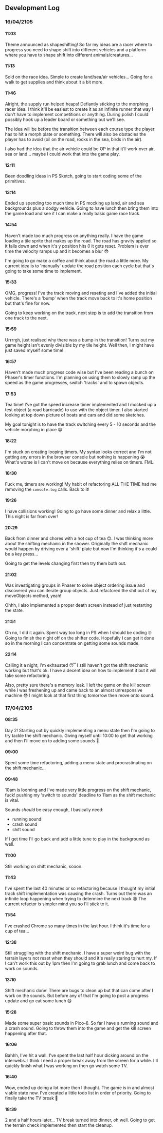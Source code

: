 ## Development Log

### 16/04/2105

#### 11:03

Theme announced as shapeshifting! So far my ideas are a racer where to progress
you need to shape shift into different vehicles and a platform where you have to
shape shift into different animals/creatures...

#### 11:13

Sold on the race idea. Simple to create land/sea/air vehicles... Going for a
walk to get supplies and think about it a bit more.

#### 11:46

Alright, the supply run helped heaps! Defiantly sticking to the morphing racer
idea. I think it'll be easiest to create it as an infinite runner that way I
don't have to implement competitions or anything. During polish I could possibly
hook up a leader board or something but we'll see.

The idea will be before the transition between each course type the player has
to hit a morph plate or something. There will also be obstacles the player has
to avoid (oil on the road, rocks in the sea, birds in the air).

I also had the idea that the air vehicle could be OP in that it'll work over
air, sea or land... maybe I could work that into the game play.

#### 12:11

Been doodling ideas in PS Sketch, going to start coding some of the primitives.

#### 13:14

Ended up spending too much time in PS mocking up land, air and sea backgrounds
plus a dodgy vehicle. Going to have lunch then bring them into the game load and
see if I can make a really basic game race track.

#### 14:54

Haven't made too much progress on anything really. I have the game loading a
tile sprite that makes up the road. The road has gravity applied so it falls
down and when it's y position hits 0 it gets reset. Problem is over time the
velocity ramps up and it becomes a blur 😳

I'm going to go make a coffee and think about the road a little more. My 
current idea is to 'manually' update the road position each cycle but that's
going to take some time to implement.

#### 15:33

OMG, progress! I've the track moving and reseting and I've added the initial
vehicle. There's a 'bump' when the track move back to it's home position but
that's fine for now.

Going to keep working on the track, next step is to add the transition from one
track to the next.

#### 15:59

Urrrrgh, just realised why there was a bump in the transition! Turns out my game
height isn't evenly divisible by my tile height. Well then, I might have just
saved myself some time!

#### 16:57

Haven't made much progress code wise but I've been reading a bunch on Phaser's
timer functions. I'm planning on using them to slowly ramp up the speed as the
game progresses, switch 'tracks' and to spawn objects.

#### 17:53

Tea time! I've got the speed increase timer implemented and I mocked up a test
object (a road barricade) to use with the object timer. I also started looking
at top down picture of boats and cars and did some sketches.

My goal tonight is to have the track switching every 5 - 10 seconds and the
vehicle morphing in place 😁

#### 18:22

I'm stuck on creating looping timers. My syntax looks correct and I'm not
getting any errors in the browser console but nothing is happening 😭 What's
worse is I can't move on because everything relies on timers. FML.

#### 18:30

Fuck me, timers are working! My habit of refactoring ALL THE TIME had me
removing the `console.log` calls. Back to it!

#### 19:26

I have collisions working! Going to go have some dinner and relax a little. This
night is far from over!

#### 20:29

Back from dinner and chores with a hot cup of tea 😊. I was thinking more about
the shifting mechanic in the shower. Originally the shift mechanic would happen
by driving over a 'shift' plate but now I'm thinking it's a could be a key
press...

Going to get the levels changing first then try them both out.

#### 21:02

Was investigating groups in Phaser to solve object ordering issue and discovered
you can iterate group objects. Just refactored the shit out of my moveObjects
method, yeah!

Ohhh, I also implemented a proper death screen instead of just restarting the
state.

#### 21:51

Oh no, I did it again. Spent way too long in PS when I should be coding 🙄 Going
to finish the night off on the shifter code. Hopefully I can get it done so in
the morning I can concentrate on getting some sounds made.

#### 22:14

Calling it a night, I'm exhausted 😴 I still haven't got the shift mechanic
working but that's ok. I have a decent idea on how to implement it but it will
take some refactoring.

Also, pretty sure there's a memory leak. I left the game on the kill screen
while I was freshening up and came back to an almost unresponsive machine 😳 I
might look at that first thing tomorrow then move onto sound.

### 17/04/2105

#### 08:35

Day 2! Starting out by quickly implementing a menu state then I'm going to try
tackle the shift mechanic. Giving myself until 10:00 to get that working and
then I'll move on to adding some sounds 😬

#### 09:00

Spent some time refactoring, adding a menu state and procrastinating on the
shift mechanic...

#### 09:48

10am is looming and I've made very little progress on the shift mechanic, fuck!
pushing my 'switch to sounds' deadline to 11am as the shift mechanic is vital.

Sounds _should_ be easy enough, I basically need:
* running sound
* crash sound
* shift sound

If I get time I'll go back and add a little tune to play in the background as
well.

#### 11:00

Still working on shift mechanic, sooon.

#### 11:43

I've spent the last 40 minutes or so refactoring because I thought my initial
track shift implementation was causing the crash. Turns out there was an infinite
loop happening when trying to determine the next track 😩 The current refactor
_is_ simpler mind you so I'll stick to it.

#### 11:54

I've crashed Chrome so many times in the last hour. I think it's time for a cup
of tea...

#### 12:38

Still struggling with the shift mechanic. I have a super weird bug with the
terrain layers not reset when they should and it's really staring to hurt my. If
I can't work this out by 1pm then I'm going to grab lunch and come back to work
on sounds.

#### 13:10

Shift mechanic done! There are bugs to clean up but that can come after I work
on the sounds. But before any of that I'm going to post a progress update and go
eat some lunch 😋

#### 15:28

Made some super basic sounds in Pico-8. So far I have a running sound and a
crash sound. Going to throw them into the game and get the kill screen
happening after that.

#### 16:06

Bahhh, I've hit a wall. I've spent the last half hour dicking around on the
interwebs. I think I need a proper break away from the screen for a while. I'll
quickly finish what I was working on then go watch some TV.

#### 16:40

Wow, ended up doing a lot more then I thought. The game is in and almost viable
state now. I've created a little todo list in order of priority. Going to
finally take the TV break 😬

#### 18:39

2 and a half hours later... TV break turned into dinner, oh well. Going to get 
the terrain check implemented then start the cleanup.